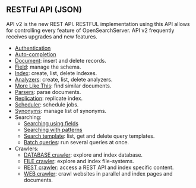 ## RESTFul API (JSON)

API v2 is the new REST API. RESTFUL implementation using this API allows for controlling every feature of OpenSearchServer. API v2 frequently receives upgrades and new features.

* [Authentication](authentication.md)
* [Auto-completion](auto-completion/README.md)
* [Document](document/README.md): insert and delete records.
* [Field](field/README.md): manage the schema.
* [Index](index/README.md): create, list, delete indexes.
* [Analyzers](analyzers/README.md): create, list, delete analyzers.
* [More Like This](more-like-this/README.md): find similar documents.
* [Parsers](parsers/README.md): parse documents.
* [Replication](replication/README.md): replicate index.
* [Scheduler](scheduler/README.md): schedule jobs.
* [Synonyms](synonyms/README.md): manage list of synonyms.
* Searching:
	* [Searching using fields](searching_using_fields/README.md)
	* [Searching with patterns](searching_using_patterns/README.md)
	* [Search template](search_template/README.md): list, get and delete query templates.
	* [Batch queries](search_batch/README.md): run several queries at once.
* Crawlers:
	* [DATABASE crawler](DATABASE_crawler/README.md): explore and index database.
	* [FILE crawler](FILE_crawler/README.md): explore and index file-systems.
	* [REST crawler](REST_crawler/README.md): access a REST API and index specific content.
	* [WEB crawler](WEB_crawler/README.md): crawl websites in parallel and index pages and documents.
